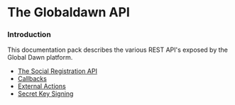 # The Globaldawn API

### Introduction

This documentation pack describes the various REST API's exposed by the Global Dawn platform. 

* [The Social Registration API](https://github.com/globaldawn/docs/blob/master/apis/login.md)
* [Callbacks](https://github.com/globaldawn/docs/blob/master/apis/callbacks.md)
* [External Actions](https://github.com/globaldawn/docs/blob/master/apis/external_actions.md)
* [Secret Key Signing](https://github.com/globaldawn/docs/blob/master/apis/secret_key_signing.md)
